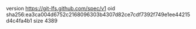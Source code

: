 version https://git-lfs.github.com/spec/v1
oid sha256:ea3ca004d6752c2168096303b4307d82ce7cdf7392f749e1ee44215d4c4fa4b1
size 4389

